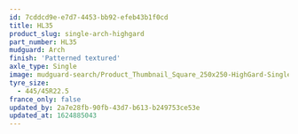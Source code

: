 ```yaml
---
id: 7cddcd9e-e7d7-4453-bb92-efeb43b1f0cd
title: HL35
product_slug: single-arch-highgard
part_number: HL35
mudguard: Arch
finish: 'Patterned textured'
axle_type: Single
image: mudguard-search/Product_Thumbnail_Square_250x250-HighGard-Single-Arch.jpg
tyre_size:
  - 445/45R22.5
france_only: false
updated_by: 2a7e28fb-90fb-43d7-b613-b249753ce53e
updated_at: 1624885043
---
```

